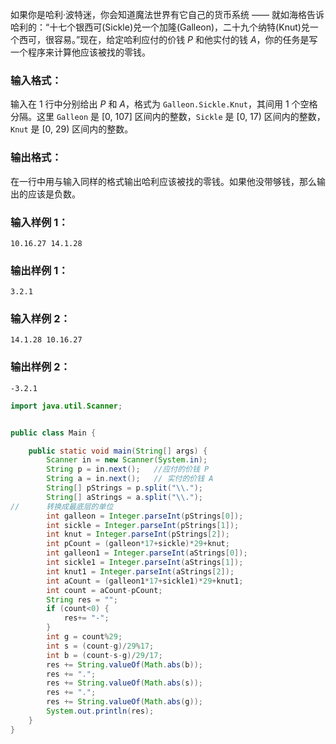 如果你是哈利·波特迷，你会知道魔法世界有它自己的货币系统 —— 就如海格告诉哈利的：“十七个银西可(Sickle)兑一个加隆(Galleon)，二十九个纳特(Knut)兑一个西可，很容易。”现在，给定哈利应付的价钱 *P* 和他实付的钱 *A*，你的任务是写一个程序来计算他应该被找的零钱。

### 输入格式：

输入在 1 行中分别给出 *P* 和 *A*，格式为 `Galleon.Sickle.Knut`，其间用 1 个空格分隔。这里 `Galleon` 是 [0, 107] 区间内的整数，`Sickle` 是 [0, 17) 区间内的整数，`Knut` 是 [0, 29) 区间内的整数。

### 输出格式：

在一行中用与输入同样的格式输出哈利应该被找的零钱。如果他没带够钱，那么输出的应该是负数。

### 输入样例 1：

```in
10.16.27 14.1.28
```

### 输出样例 1：

```out
3.2.1
```

### 输入样例 2：

```in
14.1.28 10.16.27
```

### 输出样例 2：

```out
-3.2.1
```

```java
import java.util.Scanner;


public class Main {

	public static void main(String[] args) {
		Scanner in = new Scanner(System.in);
		String p = in.next();	//应付的价钱 P
		String a = in.next();	// 实付的价钱 A
		String[] pStrings = p.split("\\.");
		String[] aStrings = a.split("\\.");
//		转换成最底层的单位
		int galleon = Integer.parseInt(pStrings[0]);
		int sickle = Integer.parseInt(pStrings[1]);
		int knut = Integer.parseInt(pStrings[2]);
		int pCount = (galleon*17+sickle)*29+knut;
		int galleon1 = Integer.parseInt(aStrings[0]);
		int sickle1 = Integer.parseInt(aStrings[1]);
		int knut1 = Integer.parseInt(aStrings[2]);
		int aCount = (galleon1*17+sickle1)*29+knut1;
		int count = aCount-pCount;
		String res = "";
		if (count<0) {
			res+= "-";
		}
		int g = count%29;
		int s = (count-g)/29%17;
		int b = (count-s-g)/29/17;
        res += String.valueOf(Math.abs(b));
        res += ".";
        res += String.valueOf(Math.abs(s));
        res += ".";
		res += String.valueOf(Math.abs(g));	
		System.out.println(res);				
	}
}
```

###### 
